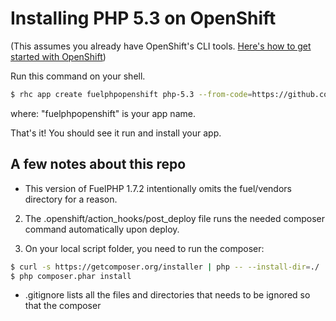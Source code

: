 # Installing PHP 5.3 on OpenShift

(This assumes you already have OpenShift's CLI tools. [Here's how to get started with OpenShift](https://developers.openshift.com/en/getting-started-overview.html))

Run this command on your shell.

```sh
$ rhc app create fuelphpopenshift php-5.3 --from-code=https://github.com/arnoldgamboa/fuelphp-$ openshift.git
```

where: "fuelphpopenshift" is your app name.

That's it! You should see it run and install your app.

A few notes about this repo
---------------------------
- This version of FuelPHP 1.7.2 intentionally omits the fuel/vendors directory for a reason.

2. The .openshift/action_hooks/post_deploy file runs the needed composer command automatically upon deploy.

3. On your local script folder, you need to run the composer:

```sh
$ curl -s https://getcomposer.org/installer | php -- --install-dir=./
$ php composer.phar install
```

- .gitignore lists all the files and directories that needs to be ignored so that the composer 
